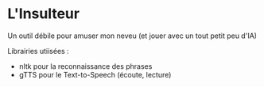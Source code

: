 # L'Insulteur
Un outil débile pour amuser mon neveu (et jouer avec un tout petit peu d'IA)


Librairies utiisées :
- nltk pour la reconnaissance des phrases
- gTTS pour le Text-to-Speech (écoute, lecture)


